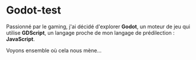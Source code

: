 # Godot-test
Passionné par le gaming, j'ai décidé d'explorer **Godot**, un moteur de jeu qui utilise **GDScript**, un langage proche de mon langage de prédilection : **JavaScript**.

Voyons ensemble où cela nous mène...